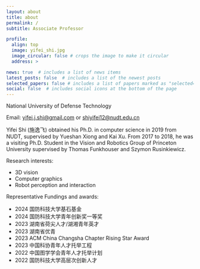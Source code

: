 ```yaml
---
layout: about
title: about
permalink: /
subtitle: Associate Professor

profile:
  align: top
  image: yifei_shi.jpg
  image_circular: false # crops the image to make it circular
  address: >

news: true  # includes a list of news items
latest_posts: false  # includes a list of the newest posts
selected_papers: false # includes a list of papers marked as "selected={true}"
social: false  # includes social icons at the bottom of the page
---
```


National University of Defense Technology

Email: yifei.j.shi@gmail.com or shiyifei12@nudt.edu.cn

Yifei Shi (施逸飞) obtained his Ph.D. in computer science in 2019 from NUDT, supervised by Yueshan Xiong and Kai Xu. From 2017 to 2018, he was a visiting Ph.D. Student in the Vision and Robotics Group of Princeton University supervised by Thomas Funkhouser and Szymon Rusinkiewicz. 

Research interests:
- 3D vision
- Computer graphics
- Robot perception and interaction

Representative Fundings and awards:
- 2024 国防科技大学基石基金
- 2024 国防科技大学青年创新奖一等奖
- 2023 湖南省荷尖人才/湖湘青年英才
- 2023 湖南省优青
- 2023 ACM China Changsha Chapter Rising Star Award 
- 2023 中国科协青年人才托举工程
- 2022 中国图学学会青年人才托举计划
- 2022 国防科技大学高层次创新人才